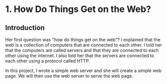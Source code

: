 # 1. How Do Things Get on the Web?

## Introduction
Her first question was "how do things get on the web"? I explained that the web is a collection of computers that are connected to each other. I told her that the computers are called servers and that they are connected to each other using the internet. I also told her that the servers are connected to each other using a protocol called HTTP.

In this project, I wrote a simple web server and she will create a simple web page. We will then use the web server to serve the web page.
